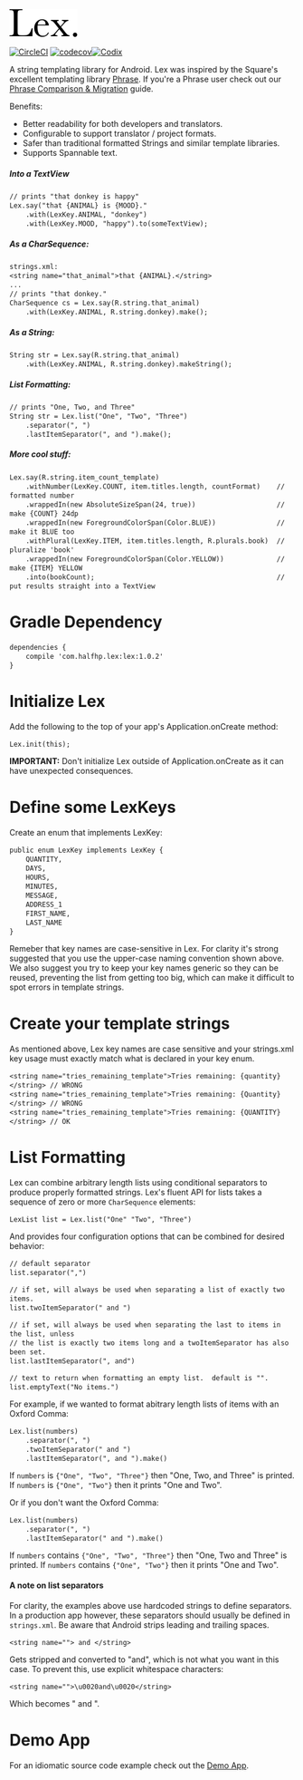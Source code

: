 ![image](docs/logo.png)

[![CircleCI](https://circleci.com/gh/halfhp/lex.svg?style=shield)](https://circleci.com/gh/halfhp/lex) [![codecov](https://codecov.io/gh/halfhp/lex/branch/master/graph/badge.svg)](https://codecov.io/gh/halfhp/lex)[![Codix](https://codix.io/gh/badge/halfhp/lex)](https://codix.io/gh/repo/halfhp/lex)

A string templating library for Android.  Lex was inspired by the Square's excellent templating
library [Phrase](https://github.com/square/phrase).  If you're a Phrase user check out our [Phrase Comparison & Migration](docs/phrase.md) guide.

Benefits:
* Better readability for both developers and translators.
* Configurable to support translator / project formats.
* Safer than traditional formatted Strings and similar template libraries.
* Supports Spannable text.

##### Into a TextView
```
// prints "that donkey is happy"
Lex.say("that {ANIMAL} is {MOOD}."
    .with(LexKey.ANIMAL, "donkey")
    .with(LexKey.MOOD, "happy").to(someTextView);
```

##### As a CharSequence:
```
strings.xml:
<string name="that_animal">that {ANIMAL}.</string>
...
// prints "that donkey."
CharSequence cs = Lex.say(R.string.that_animal)
    .with(LexKey.ANIMAL, R.string.donkey).make();
```

##### As a String:
``` 
String str = Lex.say(R.string.that_animal)
    .with(LexKey.ANIMAL, R.string.donkey).makeString();
```

##### List Formatting:
```
// prints "One, Two, and Three"
String str = Lex.list("One", "Two", "Three")
    .separator(", ")
    .lastItemSeparator(", and ").make();
```

##### More cool stuff:
```
Lex.say(R.string.item_count_template)
    .withNumber(LexKey.COUNT, item.titles.length, countFormat)    // formatted number
    .wrappedIn(new AbsoluteSizeSpan(24, true))                    // make {COUNT} 24dp 
    .wrappedIn(new ForegroundColorSpan(Color.BLUE))               // make it BLUE too
    .withPlural(LexKey.ITEM, item.titles.length, R.plurals.book)  // pluralize 'book'
    .wrappedIn(new ForegroundColorSpan(Color.YELLOW))             // make {ITEM} YELLOW
    .into(bookCount);                                             // put results straight into a TextView
```

# Gradle Dependency
```
dependencies {
    compile 'com.halfhp.lex:lex:1.0.2'
}
```

# Initialize Lex
Add the following to the top of your app's Application.onCreate method:
```
Lex.init(this);
```

**IMPORTANT:** Don't initialize Lex outside of Application.onCreate as it can have unexpected consequences.

# Define some LexKeys
Create an enum that implements LexKey:
```
public enum LexKey implements LexKey {
    QUANTITY,
    DAYS,
    HOURS,
    MINUTES,
    MESSAGE,
    ADDRESS_1
    FIRST_NAME,
    LAST_NAME
}
```

Remeber that key names are case-sensitive in Lex.  For clarity it's strong suggested that you use the 
upper-case naming convention shown above.  We also suggest you try to keep your key names generic so
they can be reused, preventing the list from getting too big, which can make it difficult to spot errors
in template strings.

# Create your template strings
As mentioned above, Lex key names are case sensitive and your strings.xml key usage must exactly match 
what is declared in your key enum.

```
<string name="tries_remaining_template">Tries remaining: {quantity}</string> // WRONG
<string name="tries_remaining_template">Tries remaining: {Quantity}</string> // WRONG
<string name="tries_remaining_template">Tries remaining: {QUANTITY}</string> // OK
```

# List Formatting
Lex can combine arbitrary length lists using conditional separators to produce properly formatted strings.  Lex's
fluent API for lists takes a sequence of zero or more `CharSequence` elements:

```
LexList list = Lex.list("One" "Two", "Three")
```

And provides four configuration options that can be combined for desired behavior:

```
// default separator
list.separator(",")
```
```
// if set, will always be used when separating a list of exactly two items.
list.twoItemSeparator(" and ")
```
```
// if set, will always be used when separating the last to items in the list, unless
// the list is exactly two items long and a twoItemSeparator has also been set.
list.lastItemSeparator(", and")
```
```
// text to return when formatting an empty list.  default is "".
list.emptyText("No items.")
```

For example, if we wanted to format abitrary length lists of items with an Oxford Comma: 
```
Lex.list(numbers)
    .separator(", ")
    .twoItemSeparator(" and ")
    .lastItemSeparator(", and ").make()
```
If `numbers` is `{"One", "Two", "Three"}` then "One, Two, and Three" is printed.
If `numbers` is `{"One", "Two"}` then it prints "One and Two".

Or if you don't want the Oxford Comma:
```
Lex.list(numbers)
    .separator(", ")
    .lastItemSeparator(" and ").make()
```
If `numbers` contains `{"One", "Two", "Three"}` then "One, Two and Three" is printed.
If `numbers` contains `{"One", "Two"}` then it prints "One and Two".

#### A note on list separators
For clarity, the examples above use hardcoded strings to define separators.  In a
production app however, these separators should usually be defined in `strings.xml`.
Be aware that Android strips leading and trailing spaces.

```
<string name=""> and </string>
```

Gets stripped and converted to "and", which is not what you want in this case.  To
prevent this, use explicit whitespace characters:

```
<string name="">\u0020and\u0020</string>
```

Which becomes " and ".

# Demo App
For an idiomatic source code example check out the [Demo App](https://github.com/halfhp/lex/tree/master/demo-app).
